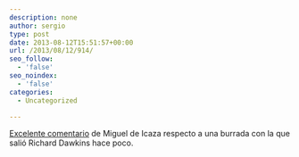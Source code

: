 ```yaml
---
description: none
author: sergio
type: post
date: 2013-08-12T15:51:57+00:00
url: /2013/08/12/914/
seo_follow:
  - 'false'
seo_noindex:
  - 'false'
categories:
  - Uncategorized

---
```

[Excelente comentario][1] de Miguel de Icaza respecto a una burrada con la que salió Richard Dawkins hace poco.

 [1]: http://tirania.org/blog/archive/2013/Aug-09.html "Miguel de Icaza, Richard Dawkins"
